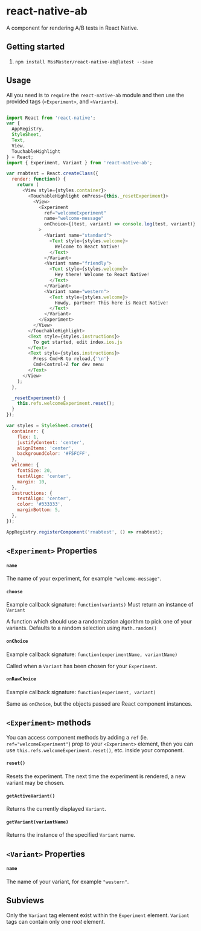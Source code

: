 # react-native-ab

A component for rendering A/B tests in React Native.

## Getting started

1. `npm install MssMaster/react-native-ab@latest --save`

## Usage

All you need is to `require` the `react-native-ab` module and then use the provided tags (`<Experiment>`, and `<Variant>`).

```javascript

import React from 'react-native';
var {
  AppRegistry,
  StyleSheet,
  Text,
  View,
  TouchableHighlight
} = React;
import { Experiment, Variant } from 'react-native-ab';

var rnabtest = React.createClass({
  render: function() {
    return (
      <View style={styles.container}>
        <TouchableHighlight onPress={this._resetExperiment}>
          <View>
            <Experiment
              ref="welcomeExperiment"
              name="welcome-message"
              onChoice={(test, variant) => console.log(test, variant)}
            >
              <Variant name="standard">
                <Text style={styles.welcome}>
                  Welcome to React Native!
                </Text>
              </Variant>
              <Variant name="friendly">
                <Text style={styles.welcome}>
                  Hey there! Welcome to React Native!
                </Text>
              </Variant>
              <Variant name="western">
                <Text style={styles.welcome}>
                  Howdy, partner! This here is React Native!
                </Text>
              </Variant>
            </Experiment>
          </View>
        </TouchableHighlight>
        <Text style={styles.instructions}>
          To get started, edit index.ios.js
        </Text>
        <Text style={styles.instructions}>
          Press Cmd+R to reload,{'\n'}
          Cmd+Control+Z for dev menu
        </Text>
      </View>
    );
  },

  _resetExperiment() {
    this.refs.welcomeExperiment.reset();
  }
});

var styles = StyleSheet.create({
  container: {
    flex: 1,
    justifyContent: 'center',
    alignItems: 'center',
    backgroundColor: '#F5FCFF',
  },
  welcome: {
    fontSize: 20,
    textAlign: 'center',
    margin: 10,
  },
  instructions: {
    textAlign: 'center',
    color: '#333333',
    marginBottom: 5,
  },
});

AppRegistry.registerComponent('rnabtest', () => rnabtest);
```

## `<Experiment>` Properties

#### `name`

The name of your experiment, for example `"welcome-message"`.


#### `choose`

Example callback signature: `function(variants)`
Must return an instance of `Variant`

A function which should use a randomization algorithm to pick one of your variants. Defaults to a random selection using `Math.random()`

#### `onChoice`

Example callback signature: `function(experimentName, variantName)`

Called when a `Variant` has been chosen for your `Experiment`.

#### `onRawChoice`

Example callback signature: `function(experiment, variant)`

Same as `onChoice`, but the objects passed are React component instances.

## `<Experiment>` methods

You can access component methods by adding a `ref` (ie. `ref="welcomeExperiment"`) prop to your `<Experiment>` element, then you can use `this.refs.welcomeExperiment.reset()`, etc. inside your component.

#### `reset()`

Resets the experiment. The next time the experiment is rendered, a new variant may be chosen.

#### `getActiveVariant()`

Returns the currently displayed `Variant`.

#### `getVariant(variantName)`

Returns the instance of the specified `Variant` name.

## `<Variant>` Properties

#### `name`

The name of your variant, for example `"western"`.

## Subviews
Only the `Variant` tag element exist within the `Experiment` element. `Variant` tags can contain only one *root* element.

